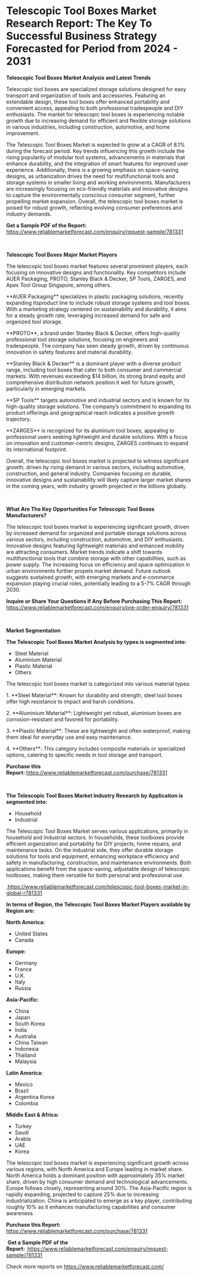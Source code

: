 <p><h1>Telescopic Tool Boxes Market Research Report: The Key To Successful Business Strategy Forecasted for Period from 2024 - 2031</h1></p><p><strong>Telescopic Tool Boxes Market Analysis and Latest Trends</strong></p>
<p><p>Telescopic tool boxes are specialized storage solutions designed for easy transport and organization of tools and accessories. Featuring an extendable design, these tool boxes offer enhanced portability and convenient access, appealing to both professional tradespeople and DIY enthusiasts. The market for telescopic tool boxes is experiencing notable growth due to increasing demand for efficient and flexible storage solutions in various industries, including construction, automotive, and home improvement.</p><p>The Telescopic Tool Boxes Market is expected to grow at a CAGR of 8.1% during the forecast period. Key trends influencing this growth include the rising popularity of modular tool systems, advancements in materials that enhance durability, and the integration of smart features for improved user experience. Additionally, there is a growing emphasis on space-saving designs, as urbanization drives the need for multifunctional tools and storage systems in smaller living and working environments. Manufacturers are increasingly focusing on eco-friendly materials and innovative designs to capture the environmentally conscious consumer segment, further propelling market expansion. Overall, the telescopic tool boxes market is poised for robust growth, reflecting evolving consumer preferences and industry demands.</p></p>
<p><strong>Get a Sample PDF of the Report:&nbsp;</strong> <a href="https://www.reliablemarketforecast.com/enquiry/request-sample/781331?utm_campaign=950&utm_medium=2&utm_source=Github&utm_content=ia&utm_term=30122024&utm_id=telescopic-tool-boxes">https://www.reliablemarketforecast.com/enquiry/request-sample/781331</a></p>
<p>&nbsp;</p>
<p><strong>Telescopic Tool Boxes Major Market Players</strong></p>
<p><p>The telescopic tool boxes market features several prominent players, each focusing on innovative designs and functionality. Key competitors include AUER Packaging, PROTO, Stanley Black & Decker, SP Tools, ZARGES, and Apex Tool Group Singapore, among others. </p><p>**AUER Packaging** specializes in plastic packaging solutions, recently expanding itsproduct line to include robust storage systems and tool boxes. With a marketing strategy centered on sustainability and durability, it aims for a steady growth rate, leveraging increased demand for safe and organized tool storage.</p><p>**PROTO**, a brand under Stanley Black & Decker, offers high-quality professional tool storage solutions, focusing on engineers and tradespeople. The company has seen steady growth, driven by continuous innovation in safety features and material durability. </p><p>**Stanley Black & Decker** is a dominant player with a diverse product range, including tool boxes that cater to both consumer and commercial markets. With revenues exceeding $14 billion, its strong brand equity and comprehensive distribution network position it well for future growth, particularly in emerging markets.</p><p>**SP Tools** targets automotive and industrial sectors and is known for its high-quality storage solutions. The company’s commitment to expanding its product offerings and geographical reach indicates a positive growth trajectory.</p><p>**ZARGES** is recognized for its aluminum tool boxes, appealing to professional users seeking lightweight and durable solutions. With a focus on innovation and customer-centric designs, ZARGES continues to expand its international footprint.</p><p>Overall, the telescopic tool boxes market is projected to witness significant growth, driven by rising demand in various sectors, including automotive, construction, and general industry. Companies focusing on durable, innovative designs and sustainability will likely capture larger market shares in the coming years, with industry growth projected in the billions globally.</p></p>
<p>&nbsp;</p>
<p><strong>What Are The Key Opportunities For Telescopic Tool Boxes Manufacturers?</strong></p>
<p><p>The telescopic tool boxes market is experiencing significant growth, driven by increased demand for organized and portable storage solutions across various sectors, including construction, automotive, and DIY enthusiasts. Innovative designs featuring lightweight materials and enhanced mobility are attracting consumers. Market trends indicate a shift towards multifunctional tools that combine storage with other capabilities, such as power supply. The increasing focus on efficiency and space optimization in urban environments further propels market demand. Future outlook suggests sustained growth, with emerging markets and e-commerce expansion playing crucial roles, potentially leading to a 5-7% CAGR through 2030.</p></p>
<p><strong>Inquire or Share Your Questions If Any Before Purchasing This Report:</strong> <a href="https://www.reliablemarketforecast.com/enquiry/pre-order-enquiry/781331?utm_campaign=950&utm_medium=2&utm_source=Github&utm_content=ia&utm_term=30122024&utm_id=telescopic-tool-boxes">https://www.reliablemarketforecast.com/enquiry/pre-order-enquiry/781331</a></p>
<p>&nbsp;</p>
<p><strong>Market Segmentation</strong></p>
<p><strong>The Telescopic Tool Boxes Market Analysis by types is segmented into:</strong></p>
<p><ul><li>Steel Material</li><li>Aluminium Material</li><li>Plastic Material</li><li>Others</li></ul></p>
<p><p>The telescopic tool boxes market is categorized into various material types: </p><p>1. **Steel Material**: Known for durability and strength, steel tool boxes offer high resistance to impact and harsh conditions.</p><p>2. **Aluminium Material**: Lightweight yet robust, aluminium boxes are corrosion-resistant and favored for portability.</p><p>3. **Plastic Material**: These are lightweight and often waterproof, making them ideal for everyday use and easy maintenance.</p><p>4. **Others**: This category includes composite materials or specialized options, catering to specific needs in tool storage and transport.</p></p>
<p><strong>Purchase this Report:&nbsp;</strong><a href="https://www.reliablemarketforecast.com/purchase/781331?utm_campaign=950&utm_medium=2&utm_source=Github&utm_content=ia&utm_term=30122024&utm_id=telescopic-tool-boxes">https://www.reliablemarketforecast.com/purchase/781331</a></p>
<p>&nbsp;</p>
<p><strong>The Telescopic Tool Boxes Market Industry Research by Application is segmented into:</strong></p>
<p><ul><li>Household</li><li>Industrial</li></ul></p>
<p><p>The Telescopic Tool Boxes Market serves various applications, primarily in household and industrial sectors. In households, these toolboxes provide efficient organization and portability for DIY projects, home repairs, and maintenance tasks. On the industrial side, they offer durable storage solutions for tools and equipment, enhancing workplace efficiency and safety in manufacturing, construction, and maintenance environments. Both applications benefit from the space-saving, adjustable design of telescopic toolboxes, making them versatile for both personal and professional use.</p></p>
<p><a href="https://www.reliablemarketforecast.com/telescopic-tool-boxes-market-in-global-r781331?utm_campaign=950&utm_medium=2&utm_source=Github&utm_content=ia&utm_term=30122024&utm_id=telescopic-tool-boxes">&nbsp;https://www.reliablemarketforecast.com/telescopic-tool-boxes-market-in-global-r781331</a></p>
<p><strong>In terms of Region, the Telescopic Tool Boxes Market Players available by Region are:</strong></p>
<p>
    <p> <strong> North America: </strong>
        <ul>
            <li>United States</li>
            <li>Canada</li>
        </ul>
        </p> 
    <p> <strong> Europe: </strong>
        <ul>
            <li>Germany</li>
            <li>France</li>
            <li>U.K.</li>
            <li>Italy</li>
            <li>Russia</li>
        </ul>
        </p> 
    <p> <strong> Asia-Pacific: </strong>
        <ul>
            <li>China</li>
            <li>Japan</li>
            <li>South Korea</li>
            <li>India</li>
            <li>Australia</li>
            <li>China Taiwan</li>
            <li>Indonesia</li>
            <li>Thailand</li>
            <li>Malaysia</li>
        </ul>
        </p> 
    <p> <strong> Latin America: </strong>
        <ul>
            <li>Mexico</li>
            <li>Brazil</li>
            <li>Argentina Korea</li>
            <li>Colombia</li>
        </ul>
        </p> 
    <p> <strong> Middle East & Africa: </strong>
        <ul>
            <li>Turkey</li>
            <li>Saudi</li>
            <li>Arabia</li>
            <li>UAE</li>
            <li>Korea</li>
        </ul>
    </p>
    </p>
<p><p>The telescopic tool boxes market is experiencing significant growth across various regions, with North America and Europe leading in market share. North America holds a dominant position with approximately 35% market share, driven by high consumer demand and technological advancements. Europe follows closely, representing around 30%. The Asia-Pacific region is rapidly expanding, projected to capture 25% due to increasing industrialization. China is anticipated to emerge as a key player, contributing roughly 10% as it enhances manufacturing capabilities and consumer awareness.</p></p>
<p><strong>Purchase this Report: </strong><a href="https://www.reliablemarketforecast.com/purchase/781331?utm_campaign=950&utm_medium=2&utm_source=Github&utm_content=ia&utm_term=30122024&utm_id=telescopic-tool-boxes">https://www.reliablemarketforecast.com/purchase/781331</a></p>
<p>&nbsp;<strong>Get a Sample PDF of the Report:&nbsp;&nbsp;</strong><a href="https://www.reliablemarketforecast.com/enquiry/request-sample/781331?utm_campaign=950&utm_medium=2&utm_source=Github&utm_content=ia&utm_term=30122024&utm_id=telescopic-tool-boxes">https://www.reliablemarketforecast.com/enquiry/request-sample/781331</a></p>
<p><strong></strong></p>
<p>Check more reports on <a href="https://www.reliablemarketforecast.com/?utm_campaign=950&utm_medium=2&utm_source=Github&utm_content=ia&utm_term=30122024&utm_id=telescopic-tool-boxes">https://www.reliablemarketforecast.com/</a></p>